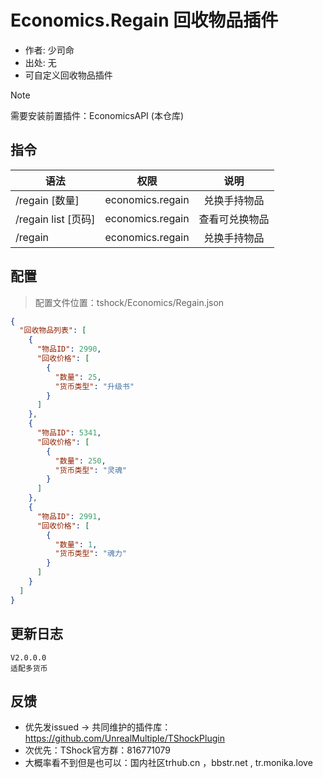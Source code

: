 # Economics.Regain 回收物品插件

- 作者: 少司命
- 出处: 无
- 可自定义回收物品插件

> [!NOTE]  
> 需要安装前置插件：EconomicsAPI (本仓库)  

## 指令

| 语法                |        权限        |   说明    |
|-------------------|:----------------:|:-------:|
| /regain [数量]      | economics.regain | 兑换手持物品  |
| /regain list [页码] | economics.regain | 查看可兑换物品 |
| /regain           | economics.regain | 兑换手持物品  |

## 配置
> 配置文件位置：tshock/Economics/Regain.json
```json
{
  "回收物品列表": [
    {
      "物品ID": 2990,
      "回收价格": [
        {
          "数量": 25,
          "货币类型": "升级书"
        }
      ]
    },
    {
      "物品ID": 5341,
      "回收价格": [
        {
          "数量": 250,
          "货币类型": "灵魂"
        }
      ]
    },
    {
      "物品ID": 2991,
      "回收价格": [
        {
          "数量": 1,
          "货币类型": "魂力"
        }
      ]
    }
  ]
}
```
## 更新日志

```
V2.0.0.0
适配多货币
```

## 反馈
- 优先发issued -> 共同维护的插件库：https://github.com/UnrealMultiple/TShockPlugin
- 次优先：TShock官方群：816771079
- 大概率看不到但是也可以：国内社区trhub.cn ，bbstr.net , tr.monika.love
